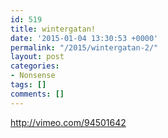 ```yaml
---
id: 519
title: wintergatan!
date: '2015-01-04 13:30:53 +0000'
permalink: "/2015/wintergatan-2/"
layout: post
categories:
- Nonsense
tags: []
comments: []
---
```

<http://vimeo.com/94501642>